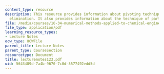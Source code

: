 ```yaml
---
content_type: resource
description: This resource provides information about pivoting techniques in Gaussian
  elimination. It also provides information about the technique of partial pivoting.
file: /media/courses/10-34-numerical-methods-applied-to-chemical-engineering-fall-2005/5643489d7a4b96707c0d5577492edd5d_lecturenotes123.pdf
file_type: application/pdf
learning_resource_types:
- Lecture Notes
ocw_type: OCWFile
parent_title: Lecture Notes
parent_type: CourseSection
resourcetype: Document
title: lecturenotes123.pdf
uid: 5643489d-7a4b-9670-7c0d-5577492edd5d
---
```

